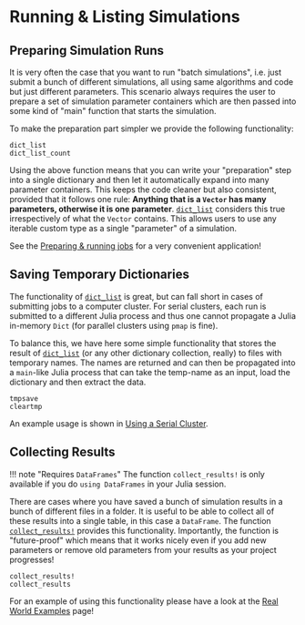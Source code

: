 # Running & Listing Simulations

## Preparing Simulation Runs
It is very often the case that you want to run "batch simulations", i.e. just submit a bunch of different simulations, all using same algorithms and code but just different parameters. This scenario always requires the user to prepare a set of simulation parameter containers which are then passed into some kind of "main" function that starts the simulation.

To make the preparation part simpler we provide the following functionality:
```@docs
dict_list
dict_list_count
```

Using the above function means that you can write your "preparation" step into a single dictionary and then let it automatically expand into many parameter containers. This keeps the code cleaner but also consistent, provided that it follows one rule: **Anything that is a `Vector` has many parameters, otherwise it is one parameter**. [`dict_list`](@ref) considers this true irrespectively of what the `Vector` contains. This allows users to use any iterable custom type as a single "parameter" of a simulation.

See the [Preparing & running jobs](@ref) for a very convenient application!

## Saving Temporary Dictionaries
The functionality of [`dict_list`](@ref) is great, but can fall short in cases of submitting jobs to a computer cluster. For serial clusters, each run is submitted to a different Julia process and thus one cannot propagate a Julia in-memory `Dict` (for parallel clusters using `pmap` is fine).

To balance this, we have here some simple functionality that stores the result of [`dict_list`](@ref) (or any other dictionary collection, really) to files with temporary names. The names are returned and can then be propagated into a `main`-like Julia process that can take the temp-name as an input, load the dictionary and then extract the data.
```@docs
tmpsave
cleartmp
```
An example usage is shown in [Using a Serial Cluster](@ref).

## Collecting Results
!!! note "Requires `DataFrames`"
    The function `collect_results!` is only available if you do
    `using DataFrames` in your Julia session.

There are cases where you have saved a bunch of simulation results in a bunch of different files in a folder. It is useful to be able to collect all of these results into a single table, in this case a `DataFrame`. The function [`collect_results!`](@ref) provides this functionality. Importantly, the function is "future-proof" which means that it works nicely even if you add new parameters or remove old parameters from your results as your project progresses!

```@docs
collect_results!
collect_results
```

For an example of using this functionality please have a look at the [Real World Examples](@ref) page!
